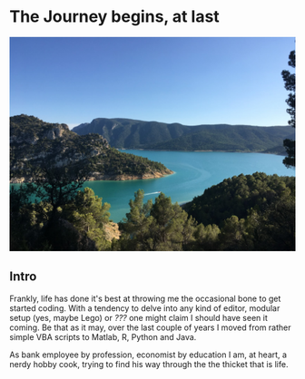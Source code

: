 # The Journey begins, at last

![journey](images/aragonian_mountains.JPG)

## Intro

Frankly, life has done it's best at throwing me the occasional bone to get started coding. With a tendency to delve into any kind of editor, modular setup (yes, maybe Lego) or *???* one might claim I should have seen it coming. Be that as it may, over the last couple of years I moved from rather simple VBA scripts to Matlab, R, Python and Java.

As bank employee by profession, economist by education I am, at heart, a nerdy hobby cook, trying to find his way through the the thicket that is life.
